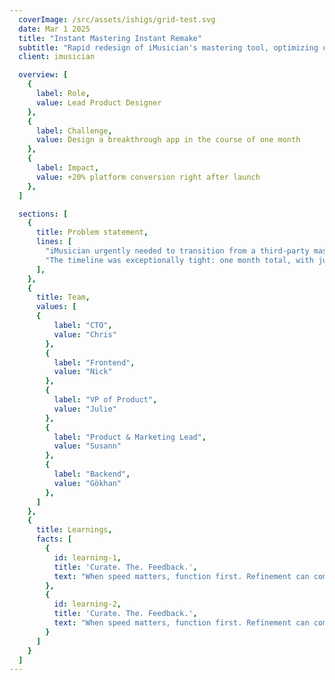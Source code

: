 ```yaml
---
  coverImage: /src/assets/ishigs/grid-test.svg
  date: Mar 1 2025
  title: "Instant Mastering Instant Remake"
  subtitle: "Rapid redesign of iMusician's mastering tool, optimizing usability and cost-efficiency in under one month"
  client: imusician

  overview: [
    {
      label: Role,
      value: Lead Product Designer
    },
    {
      label: Challenge,
      value: Design a breakthrough app in the course of one month
    },
    {
      label: Impact,
      value: +20% platform conversion right after launch
    },
  ]

  sections: [
    {
      title: Problem statement,
      lines: [
        "iMusician urgently needed to transition from a third-party mastering solution to a powerful, affordable, and lightning-fast in-house alternative — Instant Mastering.",
        "The timeline was exceptionally tight: one month total, with just one week dedicated to iterative design."
      ],
    },
    {
      title: Team,
      values: [
      {
          label: "CTO",
          value: "Chris"
        },
        {
          label: "Frontend",
          value: "Nick"
        },
        {
          label: "VP of Product",
          value: "Julie"
        },
        {
          label: "Product & Marketing Lead",
          value: "Susann"
        },
        {
          label: "Backend",
          value: "Gökhan"
        },
      ]
    },
    {
      title: Learnings,
      facts: [
        {
          id: learning-1,
          title: 'Curate. The. Feedback.',
          text: "When speed matters, function first. Refinement can come later.",
        },
        {
          id: learning-2,
          title: 'Curate. The. Feedback.',
          text: "When speed matters, function first. Refinement can come later.",
        }
      ]
    }
  ]
---
```

